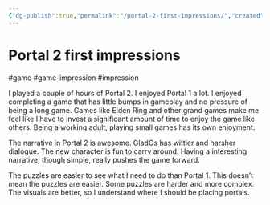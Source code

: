 ```yaml
---
{"dg-publish":true,"permalink":"/portal-2-first-impressions/","created":"2023-12-28T10:50:36.000+09:00","updated":"2024-01-03T11:23:24.000+09:00"}
---
```


# Portal 2 first impressions

#game #game-impression #impression 

I played a couple of hours of Portal 2. I enjoyed Portal 1 a lot. I enjoyed completing a game that has little bumps in gameplay and no pressure of being a long game. Games like Elden Ring and other grand games make me feel like I have to invest a significant amount of time to enjoy the game like others. Being a working adult, playing small games has its own enjoyment.

The narrative in Portal 2 is awesome. GladOs has wittier and harsher dialogue. The new character is fun to carry around. Having a interesting narrative, though simple, really pushes the game forward.

The puzzles are easier to see what I need to do than Portal 1. This doesn’t mean the puzzles are easier. Some puzzles are harder and more complex. The visuals are better, so I understand where I should be placing portals.
